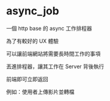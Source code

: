 async_job
================
一個 http base 的 async 工作排程器

為了有較好的 UX 體驗

可以讓前端網站將需要長時間工作的事項

丟進排程器，讓其工作在 Server 背後執行

前端即可立即返回

例如：使用者上傳影片並轉檔
